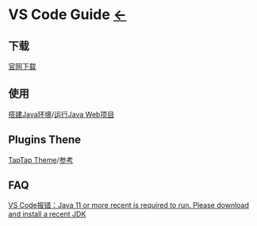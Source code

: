 # VS Code Guide  [←](index.md)

## 下载

[官网下载](https://code.visualstudio.com/Download)

## 使用

[搭建Java环境](https://www.cnblogs.com/miskis/p/9816135.html)/[运行Java Web项目](https://www.jianshu.com/p/1355b54a5801)

[]()

## Plugins Thene

[TapTap Theme](https://marketplace.visualstudio.com/items?itemName=TDS.taptap-vscode-theme)/[参考](https://www.v2ex.com/t/790541#reply20)

## FAQ

[VS Code报错：Java 11 or more recent is required to run. Please download and install a recent JDK](https://blog.csdn.net/qq_27123591/article/details/108113571)

